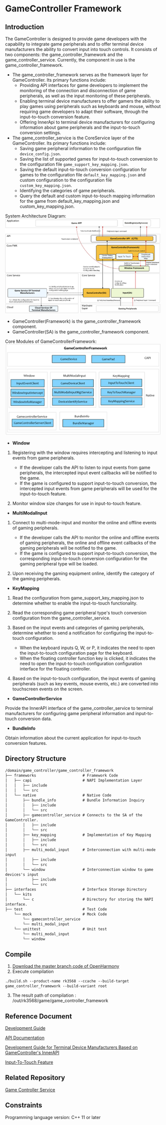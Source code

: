 # GameController Framework

## Introduction

The GameController is designed to provide game developers with the capability to integrate game peripherals and
to offer terminal device manufacturers the ability to convert input into touch controls.
It consists of two components: the game_controller_framework and the game_controller_service.
Currently, the component in use is the game_controller_framework.

- The game_controller_framework serves as the framework layer for GameController. Its primary functions include:
    - Providing API interfaces for game developers to implement the monitoring of the connection and disconnection
      of game peripherals, as well as the input monitoring of these peripherals.
    - Enabling terminal device manufacturers to offer gamers the ability to play games using peripherals such as
      keyboards and mouse, without requiring game developers to adapt their software, through the input-to-touch
      conversion feature.
    - Offering InnerApi to terminal device manufacturers for configuring information about
      game peripherals and the input-to-touch conversion settings.
- The game_controller_service is the CoreService layer of the GameController. Its primary functions include:
    - Saving game peripheral information to the configuration file `device_config.json`.
    - Saving the list of supported games for input-to-touch conversion to the configuration
      file `game_support_key_mapping.json`.
    - Saving the default input-to-touch conversion configuration for games to the configuration
      file `default_key_mapping.json` and custom configuration to the configuration file `custom_key_mapping.json`.
    - Identifying the categories of game peripherals.
    - Query the default and custom input-to-touch mapping information for the game from default_key_mapping.json and
      custom_key_mapping.json.

System Architecture Diagram:
![System Architecture Diagram](./figures/system_arch_en.PNG)

- GameController(Framework) is the game_controller_framework component.
- GameController(SA) is the game_controller_framework component.

Core Modules of GameControllerFramework:
![Code Architecture Diagram](./figures/code_arch.PNG)

- **Window**

1) Registering with the window requires intercepting and listening to input events from game peripherals.
    - If the developer calls the API to listen to input events from game peripherals,
      the intercepted input event callbacks will be notified to the game.
    - If the game is configured to support input-to-touch conversion, the intercepted input events from
      game peripherals will be used for the input-to-touch feature.

2) Monitor window size changes for use in input-to-touch feature.

- **MultiModalInput**

1) Connect to multi-mode-input and monitor the online and offline events of gaming peripherals.

    - If the developer calls the API to monitor the online and offline events of gaming peripherals, the online and
      offline event callbacks of the gaming peripherals will be notified to the game.
    - If the game is configured to support input-to-touch conversion, the corresponding input-to-touch conversion
      configuration for the gaming peripheral type will be loaded.

2) Upon receiving the gaming equipment online, identify the category of the gaming peripherals.

- **KeyMapping**

1) Read the configuration from game_support_key_mapping.json to determine whether to enable the input-to-touch
   functionality.
2) Read the corresponding game peripheral type's touch conversion configuration from the game_controller_service.
3) Based on the input events and categories of gaming peripherals, determine whether to send a notification for
   configuring the input-to-touch configuration.
    - When the keyboard inputs Q, W, or P, it indicates the need to open the input-to-touch configuration
      page for the keyboard.
    - When the floating controller function key is clicked, it indicates the need to open the input-to-touch
      configuration
      configuration interface for the floating controller.

4) Based on the input-to-touch configuration, the input events of gaming peripherals (such as key events, mouse events,
   etc.)
   are converted into touchscreen events on the screen.

- **GameControllerService**

Provide the InnerAPI interface of the game_controller_service to terminal manufacturers for configuring game peripheral
information and input-to-touch conversion data.

- **BundleInfo**

Obtain information about the current application for input-to-touch conversion features.

## Directory Structure

```
/domain/game_controller/game_controller_framework
├── frameworks                     # Framework Code
│   ├── capi                       # NAPI Implementation Layer
│   │   ├── include
│   │   └── src
│   └── native                     # Native Code
│       ├── bundle_info            # Bundle Information Inquiry
│       │   ├── include
│       │   └── src
│       ├── gamecontroller_service # Connects to the SA of the GameController.
│       │   ├── include
│       │   └── src
│       ├── key_mapping            # Implementation of Key Mapping 
│       │   ├── include
│       │   └── src
│       ├── multi_modal_input      # Interconnection with multi-mode input 
│       │   ├── include
│       │   └── src
│       └── window                 # Interconnection window to game devices's input
│           ├── include
│           └── src  
├── interfaces                     # Interface Storage Directory 
│   └── kits                        
│       └── c                      # Directory for storing the NAPI interface.
├── test                           # Test Code
    └── mock                       # Mock Code
        └── gamecontroller_service
        └── multi_modal_input
    └── unittest                   # Unit test  
        └── multi_modal_input 
        └── window   
```

## Compile

1. [Download the master branch code of OpenHarmony](https://www.openharmony.cn/download/)
2. Execute compilation

```shell
./build.sh --product-name rk3568 --ccache --build-target game_controller_framework --build-variant root
```

3. The result path of compilation : /out/rk3568/game/game_controller_framework

## Reference Document

[Development Guide](https://gitcode.com/weixin_42784160/docs/blob/master/zh-cn/application-dev/game-controller/Readme-CN.md)

[API Documentation](https://gitcode.com/weixin_42784160/docs/blob/master/zh-cn/application-dev/reference/apis-game-controller-kit/Readme-CN.md)

[Development Guide for Terminal Device Manufacturers Based on GameController's InnerAPI](https://gitcode.com/openharmony-sig/game_game_controller_framework/wiki/Home.md)

[Input-To-Touch Feature](https://gitcode.com/openharmony-sig/game_game_controller_framework/wiki/Home.md)

## Related Repository

[Game Controller Service](https://gitcode.com/openharmony-sig/game_game_controller_service)

## Constraints

Programming language version: C++ 11 or later
